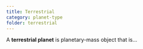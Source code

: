 ```yaml
---
title: Terrestrial
category: planet-type
folder: terrestrial
---
```


A **terrestrial planet** is planetary-mass object that is...